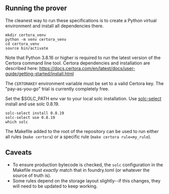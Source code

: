 ## Running the prover

The cleanest way to run these specifications is to create a Python virtual environment and install all dependencies there.

```
mkdir certora_venv
python -m venv certora_venv
cd certora_venv
source bin/activate
```

Note that Python 3.8.16 or higher is required to run the latest version of the Certora command line tool. Certora dependencies and installation are described here:
https://docs.certora.com/en/latest/docs/user-guide/getting-started/install.html

The `CERTORAKEY` environment variable must be set to a valid Certora key. The "pay-as-you-go" trial is currently completely free.

Set the $SOLC_PATH env var to your local solc installation.  Use [solc-select](https://github.com/crytic/solc-select) install and use solc 0.8.19.
```
solc-select install 0.8.19
solc-select use 0.8.19
which solc
```
The Makefile added to the root of the repository can be used to run either all rules (`make certora`) or a specific rule (`make certora rule=my_rule`).

## Caveats

* To ensure production bytecode is checked, the `solc` configuration in the Makefile must _exactly_ match that in foundry.toml (or whatever the source of truth is).
* Some rules depend on the storage layout slightly--if this changes, they will need to be updated to keep working. 
